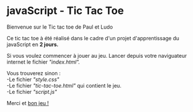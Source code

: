 # javaScript - Tic Tac Toe
Bienvenue sur le Tic tac toe de Paul et Ludo 

Ce tic tac toe à été réalisé dans le cadre d'un projet d'apprentissage du javaScript en <strong>2 jours.</strong>

Si vous voulez commencer à jouer au jeu. Lancer depuis votre naviguateur internet le fichier <em>"index.html".</em>

Vous trouverez sinon :
<br/>
-Le fichier <em>"style.css"</em>
<br/>
-Le fichier <em>"tic-tac-toe.html"</em> qui contient le jeu.
<br/>
-Le fichier <em>"script.js"</em> 
<br/>

Merci et <u>bon jeu !</u>
